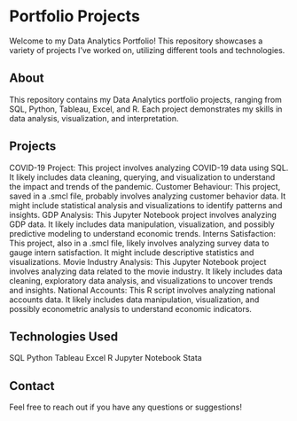 # Portfolio Projects
Welcome to my Data Analytics Portfolio! This repository showcases a variety of projects I’ve worked on, utilizing different tools and technologies.

## About
This repository contains my Data Analytics portfolio projects, ranging from SQL, Python, Tableau, Excel, and R. Each project demonstrates my skills in data analysis, visualization, and interpretation.

## Projects
COVID-19 Project: This project involves analyzing COVID-19 data using SQL. It likely includes data cleaning, querying, and visualization to understand the impact and trends of the pandemic.
Customer Behaviour: This project, saved in a .smcl file, probably involves analyzing customer behavior data. It might include statistical analysis and visualizations to identify patterns and insights.
GDP Analysis: This Jupyter Notebook project involves analyzing GDP data. It likely includes data manipulation, visualization, and possibly predictive modeling to understand economic trends.
Interns Satisfaction: This project, also in a .smcl file, likely involves analyzing survey data to gauge intern satisfaction. It might include descriptive statistics and visualizations.
Movie Industry Analysis: This Jupyter Notebook project involves analyzing data related to the movie industry. It likely includes data cleaning, exploratory data analysis, and visualizations to uncover trends and insights.
National Accounts: This R script involves analyzing national accounts data. It likely includes data manipulation, visualization, and possibly econometric analysis to understand economic indicators.
## Technologies Used
SQL
Python
Tableau
Excel
R
Jupyter Notebook
Stata
## Contact
Feel free to reach out if you have any questions or suggestions!


